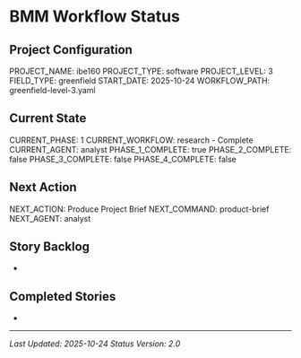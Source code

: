 # BMM Workflow Status

## Project Configuration

PROJECT_NAME: ibe160
PROJECT_TYPE: software
PROJECT_LEVEL: 3
FIELD_TYPE: greenfield
START_DATE: 2025-10-24
WORKFLOW_PATH: greenfield-level-3.yaml

## Current State

CURRENT_PHASE: 1
CURRENT_WORKFLOW: research - Complete
CURRENT_AGENT: analyst
PHASE_1_COMPLETE: true
PHASE_2_COMPLETE: false
PHASE_3_COMPLETE: false
PHASE_4_COMPLETE: false

## Next Action

NEXT_ACTION: Produce Project Brief
NEXT_COMMAND: product-brief
NEXT_AGENT: analyst

## Story Backlog



- 

## Completed Stories



- 

---

_Last Updated: 2025-10-24_
_Status Version: 2.0_
